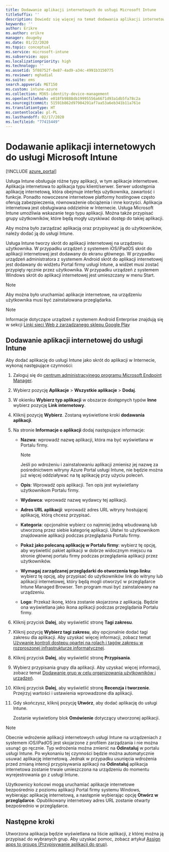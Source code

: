 ```yaml
---
title: Dodawanie aplikacji internetowych do usługi Microsoft Intune
titleSuffix: ''
description: Dowiedz się więcej na temat dodawania aplikacji internetowych (aplikacji typu klient-serwer) do usługi Microsoft Intune.
keywords: ''
author: Erikre
ms.author: erikre
manager: dougeby
ms.date: 01/22/2020
ms.topic: conceptual
ms.service: microsoft-intune
ms.subservice: apps
ms.localizationpriority: high
ms.technology: ''
ms.assetid: 5f08752f-0e87-4ad9-a34c-4991b3150775
ms.reviewer: mghadial
ms.suite: ems
search.appverid: MET150
ms.custom: intune-azure
ms.collection: M365-identity-device-management
ms.openlocfilehash: e018fb9888db19995556a6671d93a1db5fa78c2a
ms.sourcegitcommit: 51591b862d97904291af7aa53a6eb341b11a761e
ms.translationtype: HT
ms.contentlocale: pl-PL
ms.lasthandoff: 02/17/2020
ms.locfileid: "77415449"
---
```

# <a name="add-web-apps-to-microsoft-intune"></a>Dodawanie aplikacji internetowych do usługi Microsoft Intune

[!INCLUDE [azure_portal](../includes/azure_portal.md)]

Usługa Intune obsługuje różne typy aplikacji, w tym aplikacje internetowe. Aplikacja internetowa to aplikacja typu klient/serwer. Serwer udostępnia aplikację internetową, która obejmuje interfejs użytkownika, zawartość i funkcje. Ponadto nowoczesne internetowe platformy hostingowe często oferują zabezpieczenia, równoważenie obciążenia i inne korzyści. Aplikacja internetowa jest obsługiwana oddzielnie w Internecie. Usługa Microsoft Intune umożliwia wskazanie tego typu aplikacji. Można także przypisać grupy użytkowników, które będą mogły uzyskiwać dostęp do takiej aplikacji. 

Aby można było zarządzać aplikacją oraz przypisywać ją do użytkowników, należy dodać ją do usługi Intune. 

Usługa Intune tworzy skrót do aplikacji internetowej na urządzeniu użytkownika. W przypadku urządzeń z systemem iOS/iPadOS skrót do aplikacji internetowej jest dodawany do ekranu głównego. W przypadku urządzeń administratora z systemem Android skrót do aplikacji internetowej jest dodawany do widżetu Portal firmy usługi Intune, a widżet musi zostać przypięty ręcznie przez użytkownika. W przypadku urządzeń z systemem Windows skrót do aplikacji internetowej jest umieszczany w menu Start.

> [!Note]
> Aby można było uruchamiać aplikacje internetowe, na urządzeniu użytkownika musi być zainstalowana przeglądarka. 

> [!Note]
> Informacje dotyczące urządzeń z systemem Android Enterprise znajdują się w sekcji [Linki sieci Web z zarządzanego sklepu Google Play](apps-add-android-for-work.md#managed-google-play-web-links)

## <a name="add-a-web-app-to-intune"></a>Dodawanie aplikacji internetowej do usługi Intune
Aby dodać aplikację do usługi Intune jako skrót do aplikacji w Internecie, wykonaj następujące czynności:

1. Zaloguj się do [centrum administracyjnego programu Microsoft Endpoint Manager](https://go.microsoft.com/fwlink/?linkid=2109431).
2. Wybierz pozycję **Aplikacje** > **Wszystkie aplikacje** > **Dodaj**.
3. W okienku **Wybierz typ aplikacji** w obszarze dostępnych typów **Inne** wybierz pozycję **Link internetowy**.
4. Kliknij pozycję **Wybierz**. Zostaną wyświetlone kroki **dodawania aplikacji**.
5. Na stronie **Informacje o aplikacji** dodaj następujące informacje:
    - **Nazwa**:  wprowadź nazwę aplikacji, która ma być wyświetlana w Portalu firmy. 

        > [!NOTE]
        > Jeśli po wdrożeniu i zainstalowaniu aplikacji zmienisz jej nazwę za pośrednictwem witryny Azure Portal usługi Intune, nie będzie można już więcej oddziaływać na tę aplikację przy użyciu poleceń.

    - **Opis**: Wprowadź opis aplikacji. Ten opis jest wyświetlany użytkownikom Portalu firmy.
    - **Wydawca**: wprowadź nazwę wydawcy tej aplikacji.
    - **Adres URL aplikacji**: wprowadź adres URL witryny hostującej aplikację, którą chcesz przypisać.
    - **Kategoria**: opcjonalnie wybierz co najmniej jedną wbudowaną lub utworzoną przez siebie kategorię aplikacji. Ułatwi to użytkownikom znajdowanie aplikacji podczas przeglądania Portalu firmy.
    - **Pokaż jako polecaną aplikację w Portalu firmy**: wybierz tę opcję, aby wyświetlić pakiet aplikacji w dobrze widocznym miejscu na stronie głównej portalu firmy podczas przeglądania aplikacji przez użytkowników.
    - **Wymagaj zarządzanej przeglądarki do otworzenia tego linku**: wybierz tę opcję, aby przypisać do użytkowników link do witryny lub aplikacji internetowej, który będą mogli otworzyć w przeglądarce Intune Managed Browser. Ten program musi być zainstalowany na urządzeniu.
    - **Logo**: Przekaż ikonę, która zostanie skojarzona z aplikacją. Będzie ona wyświetlana jako ikona aplikacji podczas przeglądania Portalu firmy.
6. Kliknij przycisk **Dalej**, aby wyświetlić stronę **Tagi zakresu**.
7. Kliknij pozycję **Wybierz tagi zakresu**, aby opcjonalnie dodać tagi zakresu dla aplikacji. Aby uzyskać więcej informacji, zobacz temat [Używanie kontroli dostępu opartej na rolach i tagów zakresu w rozproszonej infrastrukturze informatycznej](~/fundamentals/scope-tags.md).
8. Kliknij przycisk **Dalej**, aby wyświetlić stronę **Przypisania**.
9. Wybierz przypisania grupy dla aplikacji. Aby uzyskać więcej informacji, zobacz temat [Dodawanie grup w celu organizowania użytkowników i urządzeń](~/fundamentals/groups-add.md). 
10. Kliknij przycisk **Dalej**, aby wyświetlić stronę **Recenzja i tworzenie**. Przejrzyj wartości i ustawienia wprowadzone dla aplikacji.
11. Gdy skończysz, kliknij pozycję **Utwórz**, aby dodać aplikację do usługi Intune.

    Zostanie wyświetlony blok **Omówienie** dotyczący utworzonej aplikacji.

> [!Note]
> Obecnie wdrożenie aplikacji internetowych usługi Intune na urządzeniach z systemem iOS/iPadOS jest skojarzone z profilem zarządzania i nie można usunąć go ręcznie. Typ wdrożenia można zmienić na **Odinstaluj** w portalu usługi Intune. Po wykonaniu tej czynności będzie można automatycznie usuwać aplikację internetową. Jednak w przypadku usunięcia wdrożenia przed zmianą intencji przypisywania aplikacji na **Odinstaluj** aplikacja internetowa zostanie trwale umieszczona na urządzeniu do momentu wyrejestrowania go z usługi Intune.

Użytkownicy końcowi mogą uruchamiać aplikacje internetowe bezpośrednio z poziomu aplikacji Portal firmy systemu Windows, wybierając aplikację internetową, a następnie wybierając opcję **Otwórz w przeglądarce**. Opublikowany internetowy adres URL zostanie otwarty bezpośrednio w przeglądarce. 

## <a name="next-steps"></a>Następne kroki

Utworzona aplikacja będzie wyświetlana na liście aplikacji, z której można ją przypisać do wybranych grup. Aby uzyskać pomoc, zobacz artykuł [Assign apps to groups (Przypisywanie aplikacji do grup)](apps-deploy.md). 
